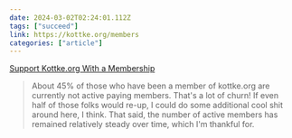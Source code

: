 ```yaml
---
date: 2024-03-02T02:24:01.112Z
tags: ["succeed"]
link: https://kottke.org/members
categories: ["article"]
---
```

[Support Kottke.org With a Membership](https://kottke.org/members)

> About 45% of those who have been a member of kottke.org are currently not active paying members. That's a lot of churn! If even half of those folks would re-up, I could do some additional cool shit around here, I think. That said, the number of active members has remained relatively steady over time, which I'm thankful for.
